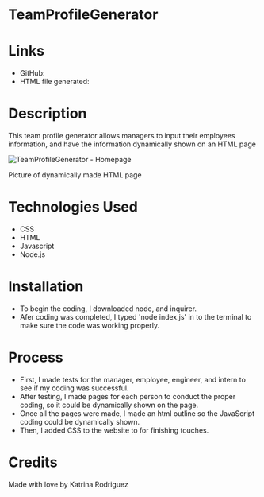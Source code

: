 # TeamProfileGenerator 

# Links
* GitHub:
* HTML file generated: 

# Description
This team profile generator allows managers to input their employees information, and have the information dynamically shown on an HTML page

![TeamProfileGenerator - Homepage]()

Picture of dynamically made HTML page

# Technologies Used
* CSS
* HTML
* Javascript
* Node.js

# Installation
* To begin the coding, I downloaded node, and inquirer.
* Afer coding was completed, I typed 'node index.js' in to the terminal to make sure the code was working properly.

# Process
* First, I made tests for the manager, employee, engineer, and intern to see if my coding was successful.
* After testing, I made pages for each person to conduct the proper coding, so it could be dynamically shown on the page.
* Once all the pages were made, I made an html outline so the JavaScript coding could be dynamically shown.
* Then, I added CSS to the website to for finishing touches.

# Credits
Made with love by Katrina Rodriguez